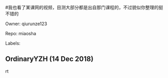 #我也看了某课网的视频，目测大部分都是出自那门课程的，不过貌似你整理的挺不错的

Owner: qiurunze123

Repo: miaosha

Labels: 

## OrdinaryYZH (14 Dec 2018)

rt

